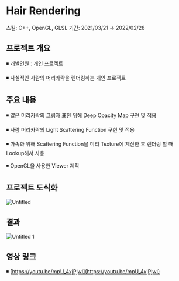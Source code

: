 # Hair Rendering

스킬: C++, OpenGL, GLSL
기간: 2021/03/21 → 2022/02/28

## 프로젝트 개요

◾ 개발인원 : 개인 프로젝트

◾ 사실적인 사람의 머리카락을 렌더링하는 개인 프로젝트

## 주요 내용

◾ 얇은 머리카락의 그림자 표현 위해 Deep Opacity Map 구현 및 적용

◾ 사람 머리카락의 Light Scattering Function 구현 및 적용

◾ 가속화 위해 Scattering Function을 미리 Texture에 계산한 후 렌더링 할 때 Lookup해서 사용

◾ OpenGL을 사용한 Viewer 제작

## 프로젝트 도식화

![Untitled](https://github.com/InYongShin/Hair-Renderer/assets/57998317/d97dc8cd-582c-468f-9651-1ee95576af36)

## 결과

![Untitled 1](https://github.com/InYongShin/Hair-Renderer/assets/57998317/cde16271-3538-4af8-89be-b0a29b0eedf4)

## 영상 링크

◾ [https://youtu.be/mpU_4xjPjwI](https://youtu.be/mpU_4xjPjwI)